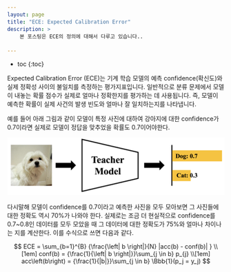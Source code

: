 ```yaml
---
layout: page
title: "ECE: Expected Calibration Error"
description: > 
    본 포스팅은 ECE의 정의에 대해서 다루고 있습니다..

---
```


* toc
{:toc}

Expected Calibration Error (ECE)는 기계 학습 모델의 예측 confidence(확신도)와 실제 정확성 사이의 불일치를 측정하는 평가지표입니다. 일반적으로 분류 문제에서 모델이 내놓는 확률 점수가 실제로 얼마나 정확한지를 평가하는 데 사용됩니다. 즉, 모델이 예측한 확률이 실제 사건의 발생 빈도와 얼마나 잘 일치하는지를 나타냅니다.

예를 들어 아래 그림과 같이 모델이 특정 사진에 대하여 강아지에 대한 confidence가 0.7이라면 실제로 모델이 정답을 맞추었을 확률도 0.7이어야한다.

![alt text](/images/etc/ece/image.png)

다시말해 모델이 confidence를 0.7이라고 예측한 사진을 모두 모아보면 그 사진들에 대한 정확도 역시 70%가 나와야 한다. 실제로는 조금 더 현실적으로 confidence를 0.7~0.8인 데이터를 모두 모았을 때 그 데이터에 대한 정확도가 75%와 얼마나 차이나는 지를 계산한다. 이를 수식으로 쓰면 다음과 같다.

$$
    ECE =  \sum_{b=1}^{B} {\frac{\left| b \right|}{N} |acc(b) - conf(b)| }
    \\[1em]
    conf(b) = {\frac{1}{\left| b \right|}}\sum_{j \in b} p_{j}
    \\[1em]
    acc\left(b\right) = {\frac{1}{|b|}}\sum_{j \in b} \Bbb{1}(p_j = y_j)
$$










